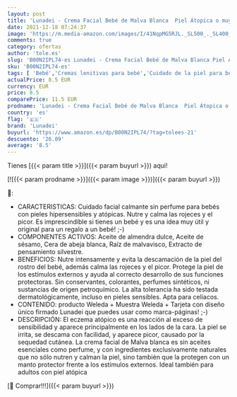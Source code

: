 ```yaml
---
layout: post
title: 'Lunadei - Crema Facial Bebé de Malva Blanca  Piel Átopica o muy delicada - Weleda  50 ml  - Se envia con: muestra gratis y tarjeta-marcápaginas!'
date: 2021-12-18 07:24:37
image: 'https://m.media-amazon.com/images/I/41NqpMG5RJL._SL500_._SL400_.jpg'
comments: true
category: ofertas
author: 'tole.es'
slug: 'B00N2IPL74-es Lunadei - Crema Facial Bebé de Malva Blanca Piel Átopica o...'
sku: 'B00N2IPL74-es'
tags: [ 'Bebé','Cremas lenitivas para bebé','Cuidado de la piel para bebé','Higiene y cuidado','bebé','lunadei','weleda', ]
actualPrice: 8.5 EUR
currency: EUR
price: 8.5
comparePrice: 11.5 EUR
prodname: 'Lunadei - Crema Facial Bebé de Malva Blanca  Piel Átopica o muy delicada - Weleda  50 ml  - Se envia con: muestra gratis y tarjeta-marcápaginas!'
country: 'es'
flag: '🇪🇸'
brand: 'Lunadei'
buyurl: 'https://www.amazon.es/dp/B00N2IPL74/?tag=tolees-21'
descuento: '26.09'
average: '8.5'
---
```


Tienes [{{< param title >}}]({{< param buyurl >}}) aqui!

[![{{< param prodname >}}]({{< param image >}})]({{< param buyurl >}})

🔎:

- CARACTERISTICAS: Cuidado facial calmante sin perfume para bebés con pieles hipersensibles y atópicas. Nutre y calma las rojeces y el picor. Es imprescindible si tienes un bebé y es una idea muy útil y original para un regalo a un bebé! ;-)
- COMPONENTES ACTIVOS: Aceite de almendra dulce, Aceite de sésamo, Cera de abeja blanca, Raíz de malvavisco, Extracto de pensamiento silvestre.
- BENEFICIOS: Nutre intensamente y evita la descamación de la piel del rostro del bebé, además calma las rojeces y el picor. Protege la piel de los estímulos externos y ayuda al correcto desarrollo de sus funciones protectoras. Sin conservantes, colorantes, perfumes sintéticos, ni sustancias de origen petroquímico. La alta tolerancia ha sido testada dermatológicamente, incluso en pieles sensibles. Apta para celiacos.
- CONTENIDO: producto Weleda + Muestra Weleda + Tarjeta con diseño único firmado Lunadei que puedes usar como marca-páginas! ;-)
- DESCRIPCIÓN: El eczema atópico es una reacción al exceso de sensibilidad y aparece principalmente en los lados de la cara. La piel se irrita, se descama con facilidad, y aparece picor, causado por la sequedad cutánea. La crema facial de Malva blanca es sin aceites esenciales como perfume, y con ingredientes exclusivamente naturales que no sólo nutren y calman la piel, sino también que la protegen con un manto protector frente a los estímulos externos. Ideal también para adultos con piel atópica

[🛒 Comprar!!!]({{< param buyurl >}})
